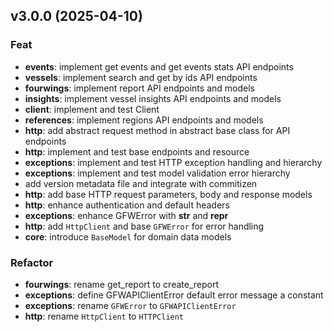 ## v3.0.0 (2025-04-10)

### Feat

- **events**: implement get events and get events stats API endpoints
- **vessels**: implement search and get by ids API endpoints
- **fourwings**: implement report API endpoints and models
- **insights**: implement vessel insights API endpoints and models
- **client**: implement and test Client
- **references**: implement regions API endpoints and models
- **http**: add abstract request method in abstract base class for API endpoints
- **http**: implement and test base endpoints and resource
- **exceptions**: implement and test HTTP exception handling and hierarchy
- **exceptions**: implement and test model validation error hierarchy
- add version metadata file and integrate with commitizen
- **http**: add base HTTP request parameters, body and response models
- **http**: enhance authentication and default headers
- **exceptions**: enhance GFWError with __str__ and __repr__
- **http**: add `HttpClient` and base `GFWError` for error handling
- **core**: introduce `BaseModel` for domain data models

### Refactor

- **fourwings**: rename get_report to create_report
- **exceptions**: define GFWAPIClientError default error message a constant
- **exceptions**: rename `GFWError` to `GFWAPIClientError`
- **http**: rename `HttpClient` to `HTTPClient`
